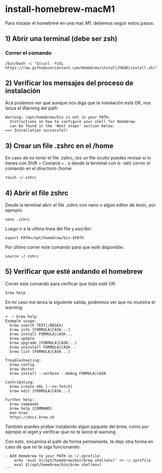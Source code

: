 # install-homebrew-macM1

Para instalar el homebrew en una mac M1, debemos seguir estos pasos:

## 1) Abrir una terminal (debe ser zsh)

### Correr el comando

```
/bin/bash -c "$(curl -fsSL https://raw.githubusercontent.com/Homebrew/install/HEAD/install.sh)"
```

## 2) Verificar los mensajes del proceso de instalación

Acá podemos ver que aunque nos diga que la instalación está OK, nos lanza el Warning del path

````
Warning: /opt/homebrew/bin is not in your PATH.
  Instructions on how to configure your shell for Homebrew
  can be found in the 'Next steps' section below.
==> Installation successful!
````

## 3) Crear un file .zshrc en el /home

En caso de no tener el file .zshrc, (es un file oculto puedes revisar si lo tienes con Shift + Comand + . o desde la terminal con ls -lah) correr el comando en el directorio /home:

````
touch ~/.zshrc
````

## 4) Abrir el file zshrc

Desde la terminal abrir el file .zshrc con nano o algún editor de texto, por ejemplo:

````
nano .zshrc
````

Luego ir a la ultima línea del file y escribir:

````
export PATH=/opt/homebrew/bin:$PATH
````

Por último correr este comando para que esté disponible:

````
source ~/.zshrc
````

## 5) Verificar que esté andando el homebrew

Correr este comando para verificar que todo esté OK:

````
brew help
````

En mi caso me lanza la siguiente salida, podremos ver que no muestra el warning:

````
➜  ~ brew help
Example usage:
  brew search TEXT|/REGEX/
  brew info [FORMULA|CASK...]
  brew install FORMULA|CASK...
  brew update
  brew upgrade [FORMULA|CASK...]
  brew uninstall FORMULA|CASK...
  brew list [FORMULA|CASK...]

Troubleshooting:
  brew config
  brew doctor
  brew install --verbose --debug FORMULA|CASK

Contributing:
  brew create URL [--no-fetch]
  brew edit [FORMULA|CASK...]

Further help:
  brew commands
  brew help [COMMAND]
  man brew
  https://docs.brew.sh
````

También puedes probar instalando algun paquete del brew, como por ejemplo el wget y verificar que no te lance el warning

Con esto, encamina el path de forma permanente, te dejo otra forma en caso de que no te siga funcionando:

````
- Add Homebrew to your PATH in ~/.zprofile:
    echo 'eval $(/opt/homebrew/bin/brew shellenv)' >> ~/.zprofile
    eval $(/opt/homebrew/bin/brew shellenv)
```
